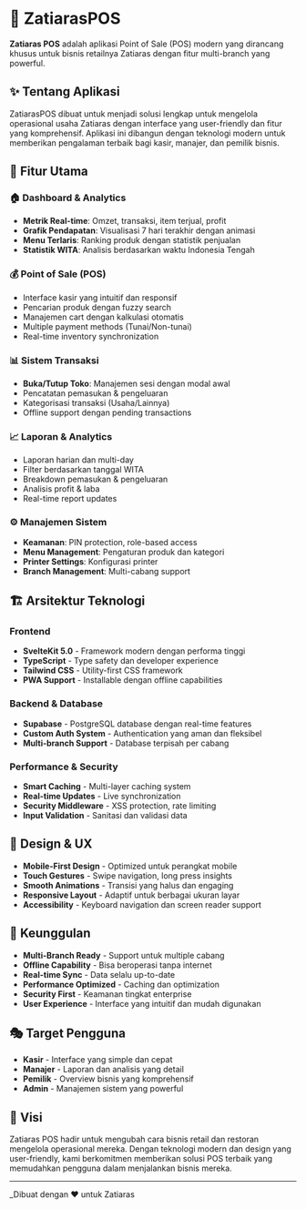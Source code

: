 # 🍹 ZatiarasPOS

**Zatiaras POS** adalah aplikasi Point of Sale (POS) modern yang dirancang khusus untuk bisnis retailnya Zatiaras dengan fitur multi-branch yang powerful.

## ✨ Tentang Aplikasi

ZatiarasPOS dibuat untuk menjadi solusi lengkap untuk mengelola operasional usaha Zatiaras dengan interface yang user-friendly dan fitur yang komprehensif. Aplikasi ini dibangun dengan teknologi modern untuk memberikan pengalaman terbaik bagi kasir, manajer, dan pemilik bisnis.

## 🎯 Fitur Utama

### 🏠 Dashboard & Analytics

- **Metrik Real-time**: Omzet, transaksi, item terjual, profit
- **Grafik Pendapatan**: Visualisasi 7 hari terakhir dengan animasi
- **Menu Terlaris**: Ranking produk dengan statistik penjualan
- **Statistik WITA**: Analisis berdasarkan waktu Indonesia Tengah

### 💰 Point of Sale (POS)

- Interface kasir yang intuitif dan responsif
- Pencarian produk dengan fuzzy search
- Manajemen cart dengan kalkulasi otomatis
- Multiple payment methods (Tunai/Non-tunai)
- Real-time inventory synchronization

### 📊 Sistem Transaksi

- **Buka/Tutup Toko**: Manajemen sesi dengan modal awal
- Pencatatan pemasukan & pengeluaran
- Kategorisasi transaksi (Usaha/Lainnya)
- Offline support dengan pending transactions

### 📈 Laporan & Analytics

- Laporan harian dan multi-day
- Filter berdasarkan tanggal WITA
- Breakdown pemasukan & pengeluaran
- Analisis profit & laba
- Real-time report updates

### ⚙️ Manajemen Sistem

- **Keamanan**: PIN protection, role-based access
- **Menu Management**: Pengaturan produk dan kategori
- **Printer Settings**: Konfigurasi printer
- **Branch Management**: Multi-cabang support

## 🏗️ Arsitektur Teknologi

### Frontend

- **SvelteKit 5.0** - Framework modern dengan performa tinggi
- **TypeScript** - Type safety dan developer experience
- **Tailwind CSS** - Utility-first CSS framework
- **PWA Support** - Installable dengan offline capabilities

### Backend & Database

- **Supabase** - PostgreSQL database dengan real-time features
- **Custom Auth System** - Authentication yang aman dan fleksibel
- **Multi-branch Support** - Database terpisah per cabang

### Performance & Security

- **Smart Caching** - Multi-layer caching system
- **Real-time Updates** - Live synchronization
- **Security Middleware** - XSS protection, rate limiting
- **Input Validation** - Sanitasi dan validasi data

## 🎨 Design & UX

- **Mobile-First Design** - Optimized untuk perangkat mobile
- **Touch Gestures** - Swipe navigation, long press insights
- **Smooth Animations** - Transisi yang halus dan engaging
- **Responsive Layout** - Adaptif untuk berbagai ukuran layar
- **Accessibility** - Keyboard navigation dan screen reader support

## 🚀 Keunggulan

- **Multi-Branch Ready** - Support untuk multiple cabang
- **Offline Capability** - Bisa beroperasi tanpa internet
- **Real-time Sync** - Data selalu up-to-date
- **Performance Optimized** - Caching dan optimization
- **Security First** - Keamanan tingkat enterprise
- **User Experience** - Interface yang intuitif dan mudah digunakan

## 🎭 Target Pengguna

- **Kasir** - Interface yang simple dan cepat
- **Manajer** - Laporan dan analisis yang detail
- **Pemilik** - Overview bisnis yang komprehensif
- **Admin** - Manajemen sistem yang powerful

## 🌟 Visi

Zatiaras POS hadir untuk mengubah cara bisnis retail dan restoran mengelola operasional mereka. Dengan teknologi modern dan design yang user-friendly, kami berkomitmen memberikan solusi POS terbaik yang memudahkan pengguna dalam menjalankan bisnis mereka.

---

_Dibuat dengan ❤️ untuk Zatiaras
